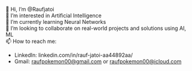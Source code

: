 👋 Hi, I’m @Raufjatoi  
👀 I’m interested in Artificial Intelligence  
🌱 I’m currently learning Neural Networks  
💞️ I’m looking to collaborate on real-world projects and solutions using AI, ML  
📫 How to reach me:
   - LinkedIn: linkedin.com/in/rauf-jatoi-aa44892aa/
   - Gmail: raufpokemon00@gmail.com or raufpokemon00@icloud.com
